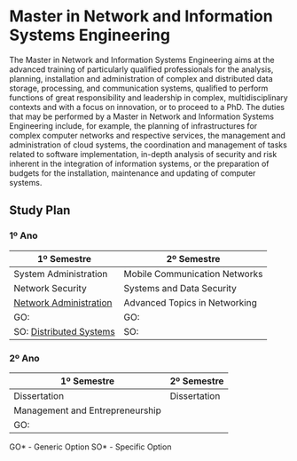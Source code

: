 # Master in Network and Information Systems Engineering

The Master in Network and Information Systems Engineering aims at the advanced training of particularly qualified professionals for the analysis, planning, installation and administration of complex and distributed data storage, processing, and communication systems, qualified to perform functions of great responsibility and leadership in complex, multidisciplinary contexts and with a focus on innovation, or to proceed to a PhD. The duties that may be performed by a Master in Network and Information Systems Engineering include, for example, the planning of infrastructures for complex computer networks and respective services, the management and administration of cloud systems, the coordination and management of tasks related to software implementation, in-depth analysis of security and risk inherent in the integration of information systems, or the preparation of budgets for the installation, maintenance and updating of computer systems.

## Study Plan

### 1º Ano

| 1º Semestre                | 2º Semestre                   |
|----------------------------|-------------------------------|
| System Administration	     | Mobile Communication Networks |
| Network Security            | Systems and Data Security     |
| [Network Administration](https://github.com/MitsukiS16/Network-Security) | Advanced Topics in Networking |
| GO:                        | GO:                           |
| SO: [Distributed Systems](https://github.com/MitsukiS16/Socket-Calculator-Client-Server) | SO:                           |

### 2º Ano

| 1º Semestre                     | 2º Semestre         |
|----------------------------     |---------------------|
| Dissertation                    | Dissertation        |
| Management and Entrepreneurship |                     |
| GO:                             |                     |

GO* - Generic Option
SO* - Specific Option
